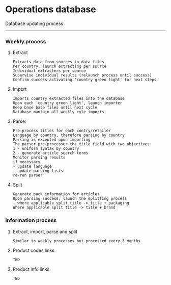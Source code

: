 # Operations database

Database updating process

----------

### Weekly process
1. Extract
    ```
    Extracts data from sources to data files
    Per country, launch extracting per source
    Individual extracters per source
    Supervise individual results (relaunch process until success)
    Confirm success activating 'country green light' for next steps
    ``` 

2. Import
    ```
    Imports country extracted files into the database
    Upon each 'country green light', launch importer
    Keep base base files until next cycle
    Database mantain all weekly cyle imports
    ```

3. Parse:
    ```
    Pre-process titles for each contry/retailer
    Language by country, therefore parsing by country
    Parsing is exceuted upon importing
    The parser pre-processes the title field with two objectives
    1 - uniform syntax by country
    2 - generate article search terms
    Monitor parsing results
    if necessary
    - update language
    - update parsing lists
    re-run parser
    ``` 

4. Split
    ```
    Generate pack information for articles
    Upon parsing success, launch the splitting process
    - where applicable split title -> title + packaging
    Where applicable split title -> title + brand
    ``` 

### Information process
1. Extract, import, parse and split
    ```
    Similar to weekly processes but processed every 3 months
    ``` 
2. Product codes links
    ```
    TBD
    ``` 
3. Product info links
    ```
    TBD
    ``` 
